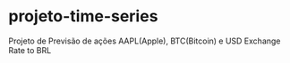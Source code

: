 # projeto-time-series
Projeto de Previsão de ações AAPL(Apple), BTC(Bitcoin) e USD Exchange Rate to BRL 
